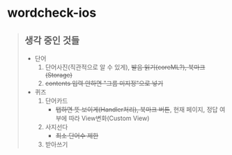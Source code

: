 # wordcheck-ios

> ## 생각 중인 것들
> * 단어 
>   1. 단어사진(직관적으로 알 수 있게), ~~발음 읽기(coreML?), 북마크(Storage)~~  
>   2. ~~contents 입력 안하면 "그룹 미지정"으로 넣기~~
> * 퀴즈  
>   1. 단어카드
>       * ~~탭하면 뜻 보이게(Handler처리), 북마크 버튼~~, 현재 페이지, 정답 여부에 따라 View변화(Custom View)
>   2. 사지선다
>       * ~~최소 단어수 제한~~
>   3. 받아쓰기
